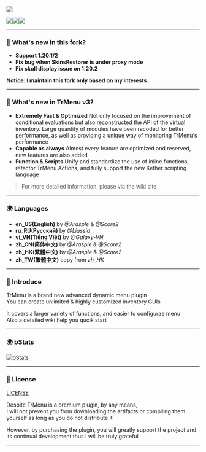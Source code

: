 ![](https://attachment.mcbbs.net/data/myattachment/forum/202108/17/142921rll20j5kie5kzk1f.gif)

![](https://img.shields.io/github/last-commit/Winds-Studio/TrMenu?logo=artstation&style=for-the-badge&color=9266CC)![](https://img.shields.io/github/issues/Winds-Studio/TrMenu?style=for-the-badge&logo=slashdot)![](https://img.shields.io/github/release/Winds-Studio/TrMenu?style=for-the-badge&color=00C58E&logo=ionic)

---

### 🔔 What's new in this fork?

- **Support 1.20.1/2**
- **Fix bug when SkinsRestorer is under proxy mode**
- **Fix skull display issue on 1.20.2**

 **Notice: I maintain this fork only based on my interests.**

---

### 🔔 What's new in TrMenu v3?

- **Extremely Fast & Optimized** Not only focused on the improvement of conditional evaluations but also reconstructed
  the API of the virtual inventory. Large quantity of modules have been recoded for better performance, as well as
  providing a unique way of monitoring TrMenu's performance
- **Capable as always** Almost every feature are optimized and reserved, new features are also added
- **Function & Scripts** Unify and standardize the use of inline functions, refactor TrMenu Actions, and fully support
  the new Kether scripting language

> For more detailed information, please via the wiki site

---

### 🌍 Languages

* **en_US(English)** by _@Arasple_ & _@Score2_
* **ru_RU(Русский)** by _@Liassid_
* **vi_VN(Tiếng Việt)** by _@Galaxy-VN_
* **zh_CN(简体中文)** by _@Arasple_ & _@Score2_
* **zh_HK(繁體中文)** by _@Arasple_ & _@Score2_
* **zh_TW(繁體中文)** copy from _zh_HK_

---

[//]: # (### ⛏ Developer)

[//]: # ()
[//]: # (Maven:)

[//]: # (```xml)

[//]: # (    <repositories>)

[//]: # (      <repository>)

[//]: # (        <id>roselle-public</id>)

[//]: # (        <url>https://repo.mcage.cn/repository/maven-public/</url>)

[//]: # (      </repository>)

[//]: # (    </repositories>)

[//]: # ()
[//]: # (    <dependencies>)

[//]: # (      <dependency>)

[//]: # (        <groupId>me.arasple.mc.trmenu</groupId>)

[//]: # (        <artifactId>trmenu</artifactId>)

[//]: # (        <version>{LATEST-VERSION}</version>)

[//]: # (        <scope>provided</scope>)

[//]: # (      </dependency>)

[//]: # (    </dependencies>)

[//]: # (```)

[//]: # ()
[//]: # (Gradle Kotlin DSL)

[//]: # (```kotlin)

[//]: # (repositories {)

[//]: # (  maven&#40;"https://repo.mcage.cn/repository/maven-public/"&#41;)

[//]: # (})

[//]: # (dependencies {)

[//]: # (  compileOnly&#40;"me.arasple.mc.trmenu:trmenu:{LATEST-VERSION}"&#41;)

[//]: # (})

[//]: # ()
[//]: # (```)

[//]: # (---)

### 🎯 Introduce

TrMenu is a brand new advanced dynamic menu plugin  
You can create unlimited & highly customized inventory GUIs

It covers a larger variety of functions, and easier to configurae menu  
Also a detailed wiki help you qucik start

[//]: # (---)

[//]: # ()
[//]: # (### 💙 ~~Purchase~~ &#40;Unavailable&#41;)

[//]: # ()
[//]: # (~~Via [spigotmc.org]&#40;https://www.spigotmc.org/resources/83120/&#41; now~~)

[//]: # ()
[//]: # (~~By purchasing the plugin, you will greatly support the project and its continual development~~)

[//]: # ()
[//]: # (---)

[//]: # (### 🚀 Support)

[//]: # ()
[//]: # (~~Before asking for support, please make sure you have fully **read the wiki** and try to provide **information enough**)

[//]: # (to reproduce the issue~~)

[//]: # ()
[//]: # (**Notice: I maintain this only based on my interests.**)

[//]: # ()
[//]: # (Issues: https://github.com/Winds-Studio/TrMenu/issues  )

[//]: # (_TrPlugins Discord &#40;Original&#41; : https://discord.gg/8CWa6KF_)

[//]: # ()
[//]: # (**Insinuate Discord : https://discord.gg/Fs6fJN3jXj**)

[//]: # (```)

[//]: # (1. I will not offer help to the one who didn't purchase the plugin)

[//]: # ()
[//]: # (2. Due to the busy study, I can probably only respond & try to solve issues once every week. Therefore make sure the issue you create provide enough information and links do not expire for a period)

[//]: # ()
[//]: # (3. I cannot complete all the feature requests, some requests which are irrelevant or too hard to realize will be decline or put into low-priority)

[//]: # ()
[//]: # (Please understand :&#41;)

[//]: # (```)

---

### 🌍 bStats

[![bStats](https://bstats.org/signatures/bukkit/TrMenu.svg)](https://bstats.org/plugin/bukkit/TrMenu/5742)

---

### 🚩 License

[LICENSE](https://github.com/TrMenu/TrMenu/blob/master/LICENSE.md)

Despite TrMenu is a premium plugin, by any means,  
I will not prevent you from downloading the artifacts or compiling them yourself as long as you do not distribute it

However, by purchasing the plugin, you will greatly support the project and its continual development thus I will be
truly grateful

---